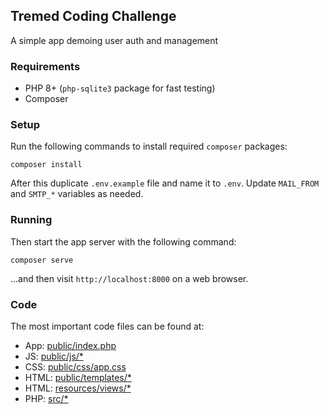 ## Tremed Coding Challenge

A simple app demoing user auth and management

### Requirements

- PHP 8+ (`php-sqlite3` package for fast testing)
- Composer

### Setup

Run the following commands to install required `composer` packages:

```
composer install
```

After this duplicate `.env.example` file and name it to `.env`. Update `MAIL_FROM` and `SMTP_*` variables as needed.

### Running

Then start the app server with the following command:

```
composer serve
```

...and then visit `http://localhost:8000` on a web browser.

### Code

The most important code files can be found at:

- App: [public/index.php](https://github.com/tunnela/tremed-coding-challenge/blob/master/public/index.php)
- JS: [public/js/*](https://github.com/tunnela/tremed-coding-challenge/blob/master/public/js)
- CSS: [public/css/app.css](https://github.com/tunnela/tremed-coding-challenge/blob/master/public/css/app.css)
- HTML: [public/templates/*](https://github.com/tunnela/tremed-coding-challenge/blob/master/public/templates)
- HTML: [resources/views/*](https://github.com/tunnela/tremed-coding-challenge/blob/master/resources/views)
- PHP: [src/*](https://github.com/tunnela/tremed-coding-challenge/blob/master/src)

